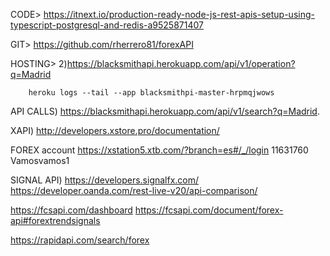 CODE> https://itnext.io/production-ready-node-js-rest-apis-setup-using-typescript-postgresql-and-redis-a9525871407

GIT> https://github.com/rherrero81/forexAPI

HOSTING>
    2)https://blacksmithapi.herokuapp.com/api/v1/operation?q=Madrid

        heroku logs --tail --app blacksmithpi-master-hrpmqjwows

API CALLS)
https://blacksmithapi.herokuapp.com/api/v1/search?q=Madrid.

XAPI)
http://developers.xstore.pro/documentation/

FOREX account
https://xstation5.xtb.com/?branch=es#/_/login
11631760 Vamosvamos1

SIGNAL API)
https://developers.signalfx.com/
https://developer.oanda.com/rest-live-v20/api-comparison/


https://fcsapi.com/dashboard
https://fcsapi.com/document/forex-api#forextrendsignals


https://rapidapi.com/search/forex


<!-- nodechef

nc login -em <your_email> -pw <your_password>

nc deploy -i myapp -->